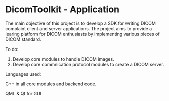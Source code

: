 # DicomToolkit - Application
The main objective of this project is to develop a SDK for writing DICOM complaint client and server applications.
The project aims to provide a learing platform for DICOM enthusiasts by implementing various pieces of DICOM standard.

To do:

1. Develop core modules to handle DICOM images.
2. Develop core commnication protocol modules to create a DICOM server.

Languages used:

C++ in all core modules and backend code.

QML & Qt for GUI

